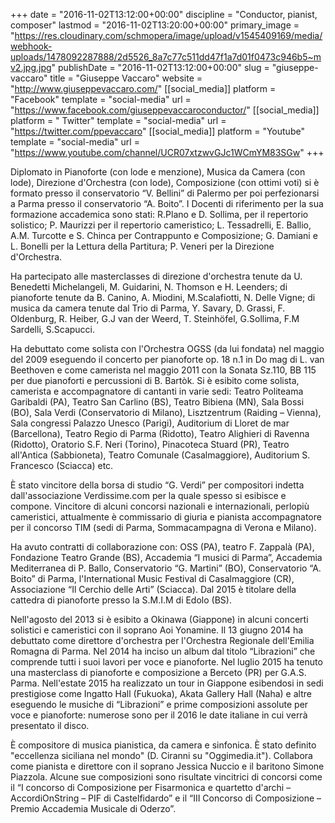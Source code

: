 +++
date = "2016-11-02T13:12:00+00:00"
discipline = "Conductor, pianist, composer"
lastmod = "2016-11-02T13:20:00+00:00"
primary_image = "https://res.cloudinary.com/schmopera/image/upload/v1545409169/media/webhook-uploads/1478092287888/2d5526_8a7c77c511dd47f1a7d01f0473c946b5~mv2.jpg.jpg"
publishDate = "2016-11-02T13:12:00+00:00"
slug = "giuseppe-vaccaro"
title = "Giuseppe Vaccaro"
website = "http://www.giuseppevaccaro.com/"
[[social_media]]
platform = "Facebook"
template = "social-media"
url = "https://www.facebook.com/giuseppevaccaroconductor/"
[[social_media]]
platform = " Twitter"
template = "social-media"
url = "https://twitter.com/ppevaccaro"
[[social_media]]
platform = "Youtube"
template = "social-media"
url = "https://www.youtube.com/channel/UCR07xtzwvGJc1WCmYM83SGw"
+++

Diplomato in Pianoforte (con lode e menzione), Musica da Camera (con lode), Direzione d'Orchestra (con lode), Composizione (con ottimi voti) si è formato presso il conservatorio “V. Bellini” di Palermo per poi perfezionarsi a Parma presso il conservatorio “A. Boito”. I Docenti di riferimento per la sua formazione accademica sono stati: R.Plano e D. Sollima, per il repertorio solistico; P. Maurizzi per il repertorio cameristico; L. Tessadrelli, E. Ballio, A.M. Turcotte e S. Chinca per Contrappunto e Composizione; G. Damiani e L. Bonelli per la Lettura della Partitura; P. Veneri per la Direzione d'Orchestra. 

Ha partecipato alle masterclasses di direzione d'orchestra tenute da U. Benedetti Michelangeli, M. Guidarini, N. Thomson e H. Leenders; di pianoforte tenute da B. Canino, A. Miodini, M.Scalafiotti, N. Delle Vigne; di musica da camera tenute dal Trio di Parma, Y. Savary, D. Grassi, F. Oldenburg, R. Heiber, G.J van der Weerd, T. Steinhöfel, G.Sollima, F.M Sardelli, S.Scapucci. 

Ha debuttato come solista con l'Orchestra OGSS (da lui fondata) nel maggio del 2009 eseguendo il concerto per pianoforte op. 18 n.1 in Do mag di L. van Beethoven e come camerista nel maggio 2011 con la Sonata Sz.110, BB 115 per due pianoforti e percussioni di B. Bartòk. Si è esibito come solista, camerista e accompagnatore di cantanti in varie sedi: Teatro Politeama Garibaldi (PA), Teatro San Carlino (BS), Teatro Bibiena (MN), Sala Bossi (BO), Sala Verdi (Conservatorio di Milano), Lisztzentrum (Raiding – Vienna), Sala congressi Palazzo Unesco (Parigi), Auditorium di Lloret de mar (Barcellona), Teatro Regio di Parma (Ridotto), Teatro Alighieri di Ravenna (Ridotto), Oratorio S.F. Neri (Torino), Pinacoteca Stuard (PR), Teatro all'Antica (Sabbioneta), Teatro Comunale (Casalmaggiore), Auditorium S. Francesco (Sciacca) etc. 

È stato vincitore della borsa di studio “G. Verdi” per compositori indetta dall'associazione Verdissime.com per la quale spesso si esibisce e compone. Vincitore di alcuni concorsi nazionali e internazionali, perlopiù cameristici, attualmente è commissario di giuria e pianista accompagnatore per il concorso TIM (sedi di Parma, Sommacampagna di Verona e Milano). 

Ha avuto contratti di collaborazione con: OSS (PA), teatro F. Zappalà (PA), Fondazione Teatro Grande (BS), Accademia “I musici di Parma”, Accademia Mediterranea di P. Ballo, Conservatorio “G. Martini” (BO), Conservatorio “A. Boito” di Parma, l'International Music Festival di Casalmaggiore (CR), Associazione “Il Cerchio delle Arti” (Sciacca). Dal 2015 è titolare della cattedra di pianoforte presso la S.M.I.M di Edolo (BS). 

Nell'agosto del 2013 si è esibito a Okinawa (Giappone) in alcuni concerti solistici e cameristici con il soprano Aoi Yonamine. Il 13 giugno 2014 ha debuttato come direttore d'orchestra per l'Orchestra Regionale dell'Emilia Romagna di Parma. Nel 2014 ha inciso un album dal titolo “Librazioni” che comprende tutti i suoi lavori per voce e pianoforte. Nel luglio 2015 ha tenuto una masterclass di pianoforte e composizione a Berceto (PR) per G.A.S. Parma. Nell'estate 2015 ha realizzato un tour in Giappone esibendosi in sedi prestigiose come Ingatto Hall (Fukuoka), Akata Gallery Hall (Naha) e altre eseguendo le musiche di “Librazioni” e prime composizioni assolute per voce e pianoforte: numerose sono per il 2016 le date italiane in cui verrà presentato il disco. 

È compositore di musica pianistica, da camera e sinfonica. È stato definito "eccellenza siciliana nel mondo" (D. Ciranni su "Oggimedia.it"). Collabora come pianista e direttore con il soprano Jessica Nuccio e il baritono Simone Piazzola. Alcune sue composizioni sono risultate vincitrici di concorsi come il “I concorso di Composizione per Fisarmonica e quartetto d'archi – AccordiOnString – PIF di Castelfidardo” e il “III Concorso di Composizione – Premio Accademia Musicale di Oderzo”.
